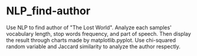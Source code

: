 # NLP_find-author

Use NLP to find author of "The Lost World".
Analyze each samples' vocabulary length, stop words frequency, and part of speech. Then display the result through charts made by matplotlib.pyplot.
Use chi-squared random variable and Jaccard similarity to analyze the author respectly.
